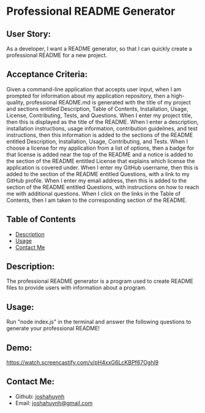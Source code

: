 # Professional README Generator
  ## User Story:
  As a developer, I want a README generator, so that I can quickly create a professional README for a new project.
  ## Acceptance Criteria:
  Given a command-line application that accepts user input, when I am prompted for information about my application repository, then a high-quality, professional README.md is generated with the title of my project and sections entitled Description, Table of Contents, Installation, Usage, License, Contributing, Tests, and Questions. When I enter my project title, then this is displayed as the title of the README. When I enter a description, installation instructions, usage information, contribution guidelines, and test instructions, then this information is added to the sections of the README entitled Description, Installation, Usage, Contributing, and Tests. When I choose a license for my application from a list of options, then a badge for that license is added near the top of the README and a notice is added to the section of the README entitled License that explains which license the application is covered under. When I enter my GitHub username, then this is added to the section of the README entitled Questions, with a link to my GitHub profile. When I enter my email address, then this is added to the section of the README entitled Questions, with instructions on how to reach me with additional questions. When I click on the links in the Table of Contents, then I am taken to the corresponding section of the README.
  ## Table of Contents 
  - [Description](#description)
  - [Usage](#usage)
  - [Contact Me](#contact-me)
  ## Description:
  The professional README generator is a program used to create README files to provide users with information about a program.
  ## Usage:
  Run "node index.js" in the terminal and answer the following questions to generate your professional README!
  ## Demo:
  https://watch.screencastify.com/v/pH4xxG6LcKBPf67Oghl9
  ## Contact Me:
  - Github: [joshahuynh](https://github.com/joshahuynh)
  - Email: joshahuynh@gmail.com 
